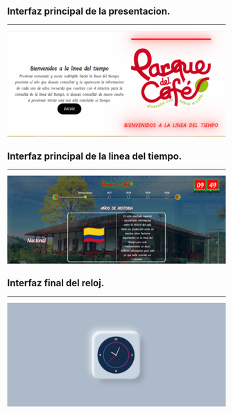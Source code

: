 <h2>Interfaz principal de la presentacion.</h2>
<hr></hr>
<img src="/images/capReadme/Capture.PNG" alt="...">
<h2>Interfaz principal de la linea del tiempo.</h2>
<hr></hr>
<img src="/images/capReadme/LineaCapture.PNG" alt="...">
<h2>Interfaz final del reloj.</h2>
<hr></hr>
<img src="/images/capReadme/Captura.PNG" alt="...">

